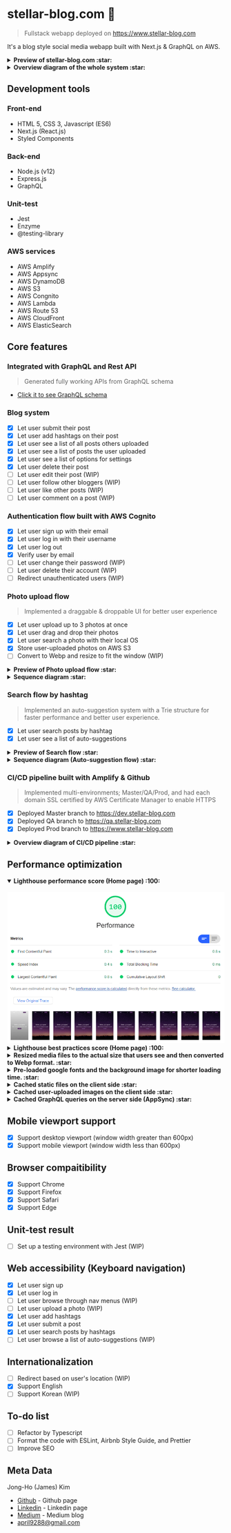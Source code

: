 # stellar-blog.com :rocket:
> Fullstack webapp deployed on https://www.stellar-blog.com

It's a blog style social media webapp built with Next.js & GraphQL on AWS.

<details>
  <summary>
    <b>
      Preview of stellar-blog.com :star:
    </b>
  </summary>
<br>
<img src="https://github.com/Stellar-blog/stellar-blog-webapp/blob/master/wiki/preview-login480.gif" alt="preview" />
</details>

<details>
  <summary>
    <b>
      Overview diagram of the whole system :star:
    </b>
  </summary>
<br>
<img src="https://github.com/Stellar-blog/stellar-blog-webapp/blob/master/wiki/General_Process.png" alt="General_Process" />
</details>

## Development tools
### Front-end
- HTML 5, CSS 3, Javascript (ES6)
- Next.js (React.js)
- Styled Components

### Back-end
- Node.js (v12)
- Express.js
- GraphQL

### Unit-test
- Jest
- Enzyme
- @testing-library

### AWS services
- AWS Amplify
- AWS Appsync
- AWS DynamoDB
- AWS S3
- AWS Congnito
- AWS Lambda
- AWS Route 53
- AWS CloudFront
- AWS ElasticSearch

## Core features
### Integrated with GraphQL and Rest API
> Generated fully working APIs from GraphQL schema

- [Click it to see GraphQL schema](https://github.com/Stellar-blog/stellar-blog-webapp/blob/master/amplify/backend/api/stellagraphqlapi/schema.graphql)

### Blog system
- [x] Let user submit their post
- [x] Let user add hashtags on their post
- [x] Let user see a list of all posts others uploaded
- [x] Let user see a list of posts the user uploaded
- [x] Let user see a list of options for settings
- [x] Let user delete their post
- [ ] Let user edit their post (WIP)
- [ ] Let user follow other bloggers (WIP)
- [ ] Let user like other posts (WIP)
- [ ] Let user comment on a post (WIP)

### Authentication flow built with AWS Cognito

- [x] Let user sign up with their email
- [x] Let user log in with their username
- [x] Let user log out
- [x] Verify user by email
- [ ] Let user change their password (WIP)
- [ ] Let user delete their account (WIP)
- [ ] Redirect unauthenticated users (WIP)

### Photo upload flow
> Implemented a draggable & droppable UI for better user experience

- [x] Let user upload up to 3 photos at once
- [x] Let user drag and drop their photos
- [x] Let user search a photo with their local OS
- [x] Store user-uploaded photos on AWS S3
- [ ] Convert to Webp and resize to fit the window (WIP)

<details>
  <summary>
    <b>
      Preview of Photo upload flow :star:
    </b>
  </summary>
<br>
<img src="https://github.com/Stellar-blog/stellar-blog-webapp/blob/master/wiki/preview-photo-upload480.gif" alt="preview-photo-upload480" />
</details>

<details>
  <summary>
    <b>
      Sequence diagram :star:
    </b>
  </summary>
<br>
<img src="https://github.com/Stellar-blog/stellar-blog-webapp/blob/master/wiki/seq-diagram-photo-upload.png" alt="seq-diagram-photo-upload" />
</details>

### Search flow by hashtag
> Implemented an auto-suggestion system with a Trie structure for faster performance and better user experience.

- [x] Let user search posts by hashtag
- [x] Let user see a list of auto-suggestions 

<details>
  <summary>
    <b>
      Preview of Search flow :star:
    </b>
  </summary>
<br>
<img src="https://github.com/Stellar-blog/stellar-blog-webapp/blob/master/wiki/preview-search480.gif" alt="preview-search480" />
</details>

<details>
  <summary>
    <b>
      Sequence diagram (Auto-suggestion flow) :star:
    </b>
  </summary>
<br>
<img src="https://github.com/Stellar-blog/stellar-blog-webapp/blob/master/wiki/Autocomplete_Process.png" alt="Autocomplete_Process" />
</details>

### CI/CD pipeline built with Amplify & Github
> Implemented multi-environments; Master/QA/Prod, and had each domain SSL certified by AWS Certificate Manager to enable HTTPS

- [x] Deployed Master branch to https://dev.stellar-blog.com
- [x] Deployed QA branch to https://qa.stellar-blog.com
- [x] Deployed Prod branch to https://www.stellar-blog.com

<details>
  <summary>
    <b>
      Overview diagram of CI/CD pipeline :star:
    </b>
  </summary>
<br>
<img src="https://github.com/Stellar-blog/stellar-blog-webapp/blob/master/wiki/CICD_Process.png" alt="CICD_Process" />
</details>

## Performance optimization

<details open>
  <summary>
    <b>
      Lighthouse performance score (Home page) :100:
    </b>
  </summary>
<br>
<img src="https://github.com/Stellar-blog/stellar-blog-webapp/blob/master/wiki/performance.png" alt="performance_score" />
</details>

<details>
  <summary>
    <b>
      Lighthouse best practices score (Home page) :100:
    </b>
  </summary>
<br>
<img src="https://github.com/Stellar-blog/stellar-blog-webapp/blob/master/wiki/best_practices.png" alt="best_practices_score" />
</details>

<details>
  <summary>
    <b>
      Resized media files to the actual size that users see and then converted to Webp format. :star:
    </b>
  </summary>
<br>

- Original background image format : <b>jpg</b>
- Original background image size : <b>492 kb</b>
- Converted background image format : <b>webp</b>
- Converted background image size : <b>63 kb (88% :small_red_triangle_down:)</b>
</details>

<details>
  <summary>
    <b>
      Pre-loaded google fonts and the background image for shorter loading time. :star:
    </b>
  </summary>
<br>

- Background loading time before pre-loading : <b>877ms</b>
- Background loading time after pre-loading : <b>153ms (5 times faster loading :rocket:)</b>
</details>

<details>
  <summary>
    <b>
      Cached static files on the client side :star:
    </b>
  </summary>
<br>

- TTL : 600 seconds
- Cached on CDN
</details>

<details>
  <summary>
    <b>
      Cached user-uploaded images on the client side :star:
    </b>
  </summary>
<br>

- TTL : 31536000 seconds
- Cached on local memory
</details>

<details>
  <summary>
    <b>
      Cached GraphQL queries on the server side (AppSync) :star:
    </b>
  </summary>
<br>

- TTL : 60 seconds
- Ave. GraphQL query response on Dashboard before cache : <b>544ms</b>
- Ave. GraphQL query response on Dashboard after cache : <b>374ms (30% :small_red_triangle_down:)</b>
- Cached on an EC2 instance with 1.5GB RAM
</details>

## Mobile viewport support
- [x] Support desktop viewport (window width greater than 600px)
- [x] Support mobile  viewport (window width less than 600px)

## Browser compaitibility
- [x] Support Chrome
- [x] Support Firefox
- [x] Support Safari
- [x] Support Edge

## Unit-test result
- [ ] Set up a testing environment with Jest (WIP)

## Web accessibility (Keyboard navigation)
- [x] Let user sign up
- [x] Let user log in
- [ ] Let user browse through nav menus (WIP)
- [ ] Let user upload a photo (WIP)
- [x] Let user add hashtags 
- [x] Let user submit a post
- [x] Let user search posts by hashtags
- [ ] Let user browse a list of auto-suggestions (WIP)

## Internationalization
- [ ] Redirect based on user's location (WIP)
- [x] Support English
- [ ] Support Korean (WIP)

## To-do list
- [ ] Refactor by Typescript
- [ ] Format the code with ESLint, Airbnb Style Guide, and Prettier
- [ ] Improve SEO

## Meta Data
Jong-Ho (James) Kim
- [Github](https://github.com/april9288) - Github page
- [Linkedin](http://www.linkedin.com/in/james-kim-dev) - Linkedin page
- [Medium](https://medium.com/@april9288) - Medium blog
- april9288@gmail.com

